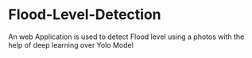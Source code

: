 # Flood-Level-Detection
An web Application is used to detect Flood level using a photos with the help of deep learning over Yolo Model
